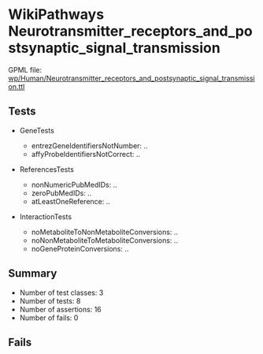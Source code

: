 # WikiPathways Neurotransmitter_receptors_and_postsynaptic_signal_transmission

GPML file: [wp/Human/Neurotransmitter_receptors_and_postsynaptic_signal_transmission.ttl](../wp/Human/Neurotransmitter_receptors_and_postsynaptic_signal_transmission.ttl)

## Tests

* GeneTests
    * entrezGeneIdentifiersNotNumber: ..
    * affyProbeIdentifiersNotCorrect: ..

* ReferencesTests
    * nonNumericPubMedIDs: ..
    * zeroPubMedIDs: ..
    * atLeastOneReference: ..

* InteractionTests
    * noMetaboliteToNonMetaboliteConversions: ..
    * noNonMetaboliteToMetaboliteConversions: ..
    * noGeneProteinConversions: ..

## Summary

* Number of test classes: 3
* Number of tests: 8
* Number of assertions: 16
* Number of fails: 0

## Fails

